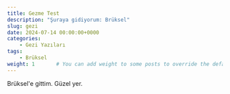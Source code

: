 ```yaml
---
title: Gezme Test
description: "Şuraya gidiyorum: Brüksel"
slug: gezi
date: 2024-07-14 00:00:00+0000
categories:
    - Gezi Yazıları
tags:
    - Brüksel
weight: 1       # You can add weight to some posts to override the default sorting (date descending)
---
```


Brüksel'e gittim. Güzel yer.
